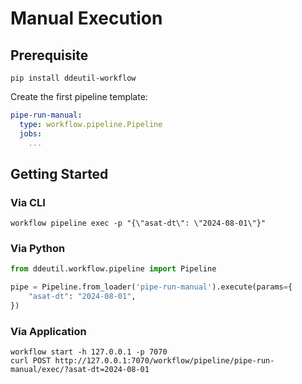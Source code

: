 # Manual Execution

## Prerequisite

```shell
pip install ddeutil-workflow
```

Create the first pipeline template:

```yaml
pipe-run-manual:
  type: workflow.pipeline.Pipeline
  jobs:
    ...
```

## Getting Started

### Via CLI

```shell
workflow pipeline exec -p "{\"asat-dt\": \"2024-08-01\"}"
```

### Via Python

```python
from ddeutil.workflow.pipeline import Pipeline

pipe = Pipeline.from_loader('pipe-run-manual').execute(params={
    "asat-dt": "2024-08-01",
})
```

### Via Application

```shell
workflow start -h 127.0.0.1 -p 7070
curl POST http://127.0.0.1:7070/workflow/pipeline/pipe-run-manual/exec/?asat-dt=2024-08-01
```
